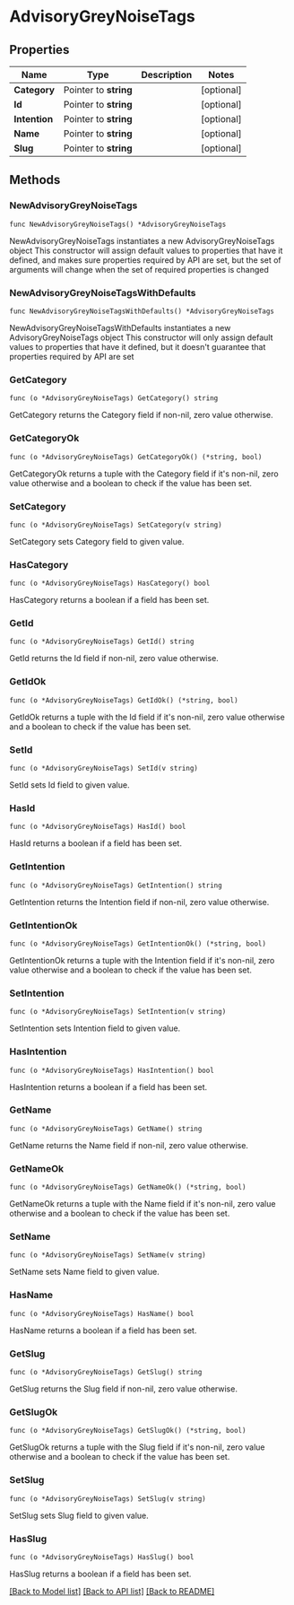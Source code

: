 # AdvisoryGreyNoiseTags

## Properties

Name | Type | Description | Notes
------------ | ------------- | ------------- | -------------
**Category** | Pointer to **string** |  | [optional] 
**Id** | Pointer to **string** |  | [optional] 
**Intention** | Pointer to **string** |  | [optional] 
**Name** | Pointer to **string** |  | [optional] 
**Slug** | Pointer to **string** |  | [optional] 

## Methods

### NewAdvisoryGreyNoiseTags

`func NewAdvisoryGreyNoiseTags() *AdvisoryGreyNoiseTags`

NewAdvisoryGreyNoiseTags instantiates a new AdvisoryGreyNoiseTags object
This constructor will assign default values to properties that have it defined,
and makes sure properties required by API are set, but the set of arguments
will change when the set of required properties is changed

### NewAdvisoryGreyNoiseTagsWithDefaults

`func NewAdvisoryGreyNoiseTagsWithDefaults() *AdvisoryGreyNoiseTags`

NewAdvisoryGreyNoiseTagsWithDefaults instantiates a new AdvisoryGreyNoiseTags object
This constructor will only assign default values to properties that have it defined,
but it doesn't guarantee that properties required by API are set

### GetCategory

`func (o *AdvisoryGreyNoiseTags) GetCategory() string`

GetCategory returns the Category field if non-nil, zero value otherwise.

### GetCategoryOk

`func (o *AdvisoryGreyNoiseTags) GetCategoryOk() (*string, bool)`

GetCategoryOk returns a tuple with the Category field if it's non-nil, zero value otherwise
and a boolean to check if the value has been set.

### SetCategory

`func (o *AdvisoryGreyNoiseTags) SetCategory(v string)`

SetCategory sets Category field to given value.

### HasCategory

`func (o *AdvisoryGreyNoiseTags) HasCategory() bool`

HasCategory returns a boolean if a field has been set.

### GetId

`func (o *AdvisoryGreyNoiseTags) GetId() string`

GetId returns the Id field if non-nil, zero value otherwise.

### GetIdOk

`func (o *AdvisoryGreyNoiseTags) GetIdOk() (*string, bool)`

GetIdOk returns a tuple with the Id field if it's non-nil, zero value otherwise
and a boolean to check if the value has been set.

### SetId

`func (o *AdvisoryGreyNoiseTags) SetId(v string)`

SetId sets Id field to given value.

### HasId

`func (o *AdvisoryGreyNoiseTags) HasId() bool`

HasId returns a boolean if a field has been set.

### GetIntention

`func (o *AdvisoryGreyNoiseTags) GetIntention() string`

GetIntention returns the Intention field if non-nil, zero value otherwise.

### GetIntentionOk

`func (o *AdvisoryGreyNoiseTags) GetIntentionOk() (*string, bool)`

GetIntentionOk returns a tuple with the Intention field if it's non-nil, zero value otherwise
and a boolean to check if the value has been set.

### SetIntention

`func (o *AdvisoryGreyNoiseTags) SetIntention(v string)`

SetIntention sets Intention field to given value.

### HasIntention

`func (o *AdvisoryGreyNoiseTags) HasIntention() bool`

HasIntention returns a boolean if a field has been set.

### GetName

`func (o *AdvisoryGreyNoiseTags) GetName() string`

GetName returns the Name field if non-nil, zero value otherwise.

### GetNameOk

`func (o *AdvisoryGreyNoiseTags) GetNameOk() (*string, bool)`

GetNameOk returns a tuple with the Name field if it's non-nil, zero value otherwise
and a boolean to check if the value has been set.

### SetName

`func (o *AdvisoryGreyNoiseTags) SetName(v string)`

SetName sets Name field to given value.

### HasName

`func (o *AdvisoryGreyNoiseTags) HasName() bool`

HasName returns a boolean if a field has been set.

### GetSlug

`func (o *AdvisoryGreyNoiseTags) GetSlug() string`

GetSlug returns the Slug field if non-nil, zero value otherwise.

### GetSlugOk

`func (o *AdvisoryGreyNoiseTags) GetSlugOk() (*string, bool)`

GetSlugOk returns a tuple with the Slug field if it's non-nil, zero value otherwise
and a boolean to check if the value has been set.

### SetSlug

`func (o *AdvisoryGreyNoiseTags) SetSlug(v string)`

SetSlug sets Slug field to given value.

### HasSlug

`func (o *AdvisoryGreyNoiseTags) HasSlug() bool`

HasSlug returns a boolean if a field has been set.


[[Back to Model list]](../README.md#documentation-for-models) [[Back to API list]](../README.md#documentation-for-api-endpoints) [[Back to README]](../README.md)


